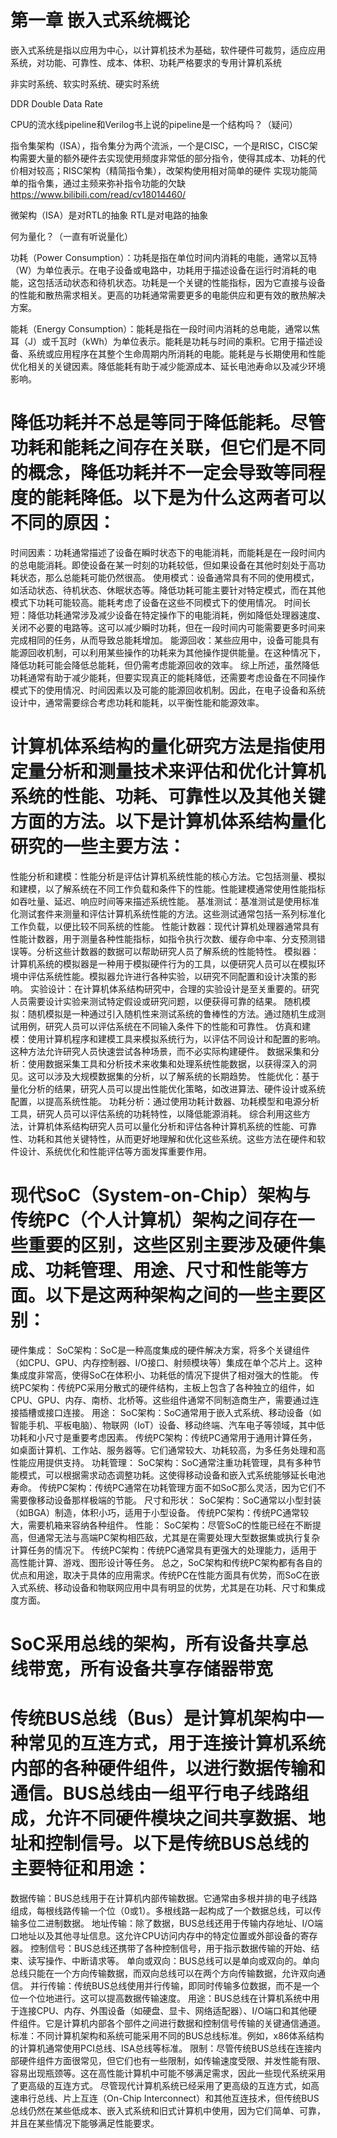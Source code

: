 # 第一章 嵌入式系统概论
嵌入式系统是指以应用为中心，以计算机技术为基础，软件硬件可裁剪，适应应用系统，对功能、可靠性、成本、体积、功耗严格要求的专用计算机系统

非实时系统、软实时系统、硬实时系统

DDR Double Data Rate

CPU的流水线pipeline和Verilog书上说的pipeline是一个结构吗？（疑问）

指令集架构（ISA），指令集分为两个流派，一个是CISC，一个是RISC，CISC架构需要大量的额外硬件去实现使用频度非常低的部分指令，使得其成本、功耗的代价相对较高；RISC架构（精简指令集），改架构使用相对简单的硬件
实现功能简单的指令集，通过主频来弥补指令功能的欠缺
https://www.bilibili.com/read/cv18014460/

微架构（ISA）是对RTL的抽象
RTL是对电路的抽象

何为量化？（一直有听说量化）

功耗（Power Consumption）：功耗是指在单位时间内消耗的电能，通常以瓦特（W）为单位表示。在电子设备或电路中，功耗用于描述设备在运行时消耗的电能，这包括活动状态和待机状态。功耗是一个关键的性能指标，因为它直接与设备的性能和散热需求相关。更高的功耗通常需要更多的电能供应和更有效的散热解决方案。

能耗（Energy Consumption）：能耗是指在一段时间内消耗的总电能，通常以焦耳（J）或千瓦时（kWh）为单位表示。能耗是功耗与时间的乘积。它用于描述设备、系统或应用程序在其整个生命周期内所消耗的电能。能耗是与长期使用和性能优化相关的关键因素。降低能耗有助于减少能源成本、延长电池寿命以及减少环境影响。


# 降低功耗并不总是等同于降低能耗。尽管功耗和能耗之间存在关联，但它们是不同的概念，降低功耗并不一定会导致等同程度的能耗降低。以下是为什么这两者可以不同的原因：
时间因素：功耗通常描述了设备在瞬时状态下的电能消耗，而能耗是在一段时间内的总电能消耗。即使设备在某一时刻的功耗较低，但如果设备在其他时刻处于高功耗状态，那么总能耗可能仍然很高。
使用模式：设备通常具有不同的使用模式，如活动状态、待机状态、休眠状态等。降低功耗可能主要针对特定模式，而在其他模式下功耗可能较高。能耗考虑了设备在这些不同模式下的使用情况。
时间长短：降低功耗通常涉及减少设备在特定操作下的电能消耗，例如降低处理器速度、关闭不必要的电路等。这可以减少瞬时功耗，但在一段时间内可能需要更多时间来完成相同的任务，从而导致总能耗增加。
能源回收：某些应用中，设备可能具有能源回收机制，可以利用某些操作的功耗来为其他操作提供能量。在这种情况下，降低功耗可能会降低总能耗，但仍需考虑能源回收的效率。
综上所述，虽然降低功耗通常有助于减少能耗，但要实现真正的能耗降低，还需要考虑设备在不同操作模式下的使用情况、时间因素以及可能的能源回收机制。因此，在电子设备和系统设计中，通常需要综合考虑功耗和能耗，以平衡性能和能源效率。

# 计算机体系结构的量化研究方法是指使用定量分析和测量技术来评估和优化计算机系统的性能、功耗、可靠性以及其他关键方面的方法。以下是计算机体系结构量化研究的一些主要方法：
性能分析和建模：性能分析是评估计算机系统性能的核心方法。它包括测量、模拟和建模，以了解系统在不同工作负载和条件下的性能。性能建模通常使用性能指标如吞吐量、延迟、响应时间等来描述系统性能。
基准测试：基准测试是使用标准化测试套件来测量和评估计算机系统性能的方法。这些测试通常包括一系列标准化工作负载，以便比较不同系统的性能。
性能计数器：现代计算机处理器通常具有性能计数器，用于测量各种性能指标，如指令执行次数、缓存命中率、分支预测错误等。分析这些计数器的数据可以帮助研究人员了解系统的性能特性。
模拟器：计算机系统的模拟器是一种用于模拟硬件行为的工具，以便研究人员可以在模拟环境中评估系统性能。模拟器允许进行各种实验，以研究不同配置和设计决策的影响。
实验设计：在计算机体系结构研究中，合理的实验设计是至关重要的。研究人员需要设计实验来测试特定假设或研究问题，以便获得可靠的结果。
随机模拟：随机模拟是一种通过引入随机性来测试系统的鲁棒性的方法。通过随机生成测试用例，研究人员可以评估系统在不同输入条件下的性能和可靠性。
仿真和建模：使用计算机程序和建模工具来模拟系统行为，以评估不同设计和配置的影响。这种方法允许研究人员快速尝试各种场景，而不必实际构建硬件。
数据采集和分析：使用数据采集工具和分析技术来收集和处理系统性能数据，以获得深入的洞见。这可以涉及大规模数据集的分析，以了解系统的长期趋势。
性能优化：基于量化分析的结果，研究人员可以提出性能优化策略，如改进算法、硬件设计或系统配置，以提高系统性能。
功耗分析：通过使用功耗计数器、功耗模型和电源分析工具，研究人员可以评估系统的功耗特性，以降低能源消耗。
综合利用这些方法，计算机体系结构研究人员可以量化分析和评估各种计算机系统的性能、可靠性、功耗和其他关键特性，从而更好地理解和优化这些系统。这些方法在硬件和软件设计、系统优化和性能评估等方面发挥重要作用。

# 现代SoC（System-on-Chip）架构与传统PC（个人计算机）架构之间存在一些重要的区别，这些区别主要涉及硬件集成、功耗管理、用途、尺寸和性能等方面。以下是这两种架构之间的一些主要区别：
硬件集成：
SoC架构：SoC是一种高度集成的硬件解决方案，将多个关键组件（如CPU、GPU、内存控制器、I/O接口、射频模块等）集成在单个芯片上。这种集成度非常高，使得SoC在体积小、功耗低的情况下提供了相对强大的性能。
传统PC架构：传统PC采用分散式的硬件结构，主板上包含了各种独立的组件，如CPU、GPU、内存、南桥、北桥等。这些组件通常不同制造商生产，需要通过连接插槽或接口连接。
用途：
SoC架构：SoC通常用于嵌入式系统、移动设备（如智能手机、平板电脑）、物联网（IoT）设备、移动终端、汽车电子等领域，其中低功耗和小尺寸是重要考虑因素。
传统PC架构：传统PC通常用于通用计算任务，如桌面计算机、工作站、服务器等。它们通常较大、功耗较高，为多任务处理和高性能应用提供支持。
功耗管理：
SoC架构：SoC通常注重功耗管理，具有多种节能模式，可以根据需求动态调整功耗。这使得移动设备和嵌入式系统能够延长电池寿命。
传统PC架构：传统PC通常在功耗管理方面不如SoC那么灵活，因为它们不需要像移动设备那样极端的节能。
尺寸和形状：
SoC架构：SoC通常以小型封装（如BGA）制造，体积小巧，适用于小型设备。
传统PC架构：传统PC通常较大，需要机箱来容纳各种组件。
性能：
SoC架构：尽管SoC的性能已经在不断提高，但通常无法与高端PC架构相匹敌，尤其是在需要处理大型数据集或执行复杂计算任务的情况下。
传统PC架构：传统PC通常具有更强大的处理能力，适用于高性能计算、游戏、图形设计等任务。
总之，SoC架构和传统PC架构都有各自的优点和用途，取决于具体的应用需求。传统PC在性能方面具有优势，而SoC在嵌入式系统、移动设备和物联网应用中具有明显的优势，尤其是在功耗、尺寸和集成度方面。

# SoC采用总线的架构，所有设备共享总线带宽，所有设备共享存储器带宽

# 传统BUS总线（Bus）是计算机架构中一种常见的互连方式，用于连接计算机系统内部的各种硬件组件，以进行数据传输和通信。BUS总线由一组平行电子线路组成，允许不同硬件模块之间共享数据、地址和控制信号。以下是传统BUS总线的主要特征和用途：
数据传输：BUS总线用于在计算机内部传输数据。它通常由多根并排的电子线路组成，每根线路传输一个位（0或1）。多根线路一起构成了一个数据总线，可以传输多位二进制数据。
地址传输：除了数据，BUS总线还用于传输内存地址、I/O端口地址以及其他寻址信息。这允许CPU访问内存中的特定位置或外部设备的寄存器。
控制信号：BUS总线还携带了各种控制信号，用于指示数据传输的开始、结束、读写操作、中断请求等。
单向或双向：BUS总线可以是单向或双向的。单向总线只能在一个方向传输数据，而双向总线可以在两个方向传输数据，允许双向通信。
并行传输：传统BUS总线使用并行传输，即同时传输多位数据，而不是一个位一个位地进行。这可以提高数据传输速度。
用途：BUS总线在计算机系统中用于连接CPU、内存、外围设备（如硬盘、显卡、网络适配器）、I/O端口和其他硬件组件。它是计算机内部各个部件之间进行数据和控制信号传输的关键通信通道。
标准：不同计算机架构和系统可能采用不同的BUS总线标准。例如，x86体系结构的计算机通常使用PCI总线、ISA总线等标准。
限制：尽管传统BUS总线在连接内部硬件组件方面很常见，但它们也有一些限制，如传输速度受限、并发性能有限、容易出现瓶颈等。这在高性能计算机中可能不够满足需求，因此一些现代系统采用了更高级的互连方式。
尽管现代计算机系统已经采用了更高级的互连方式，如高速串行总线、片上互连（On-Chip Interconnect）和其他互连技术，但传统BUS总线仍然在某些低成本、嵌入式系统和旧式计算机中使用，因为它们简单、可靠，并且在某些情况下能够满足性能要求。

